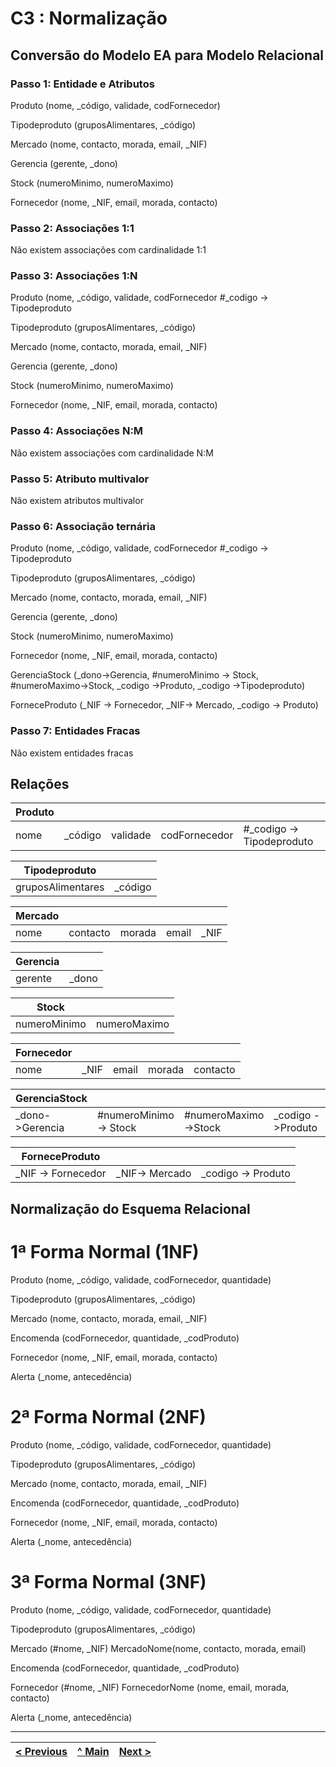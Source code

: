 # C3 : Normalização

## Conversão do Modelo EA para Modelo Relacional

### Passo 1: Entidade e Atributos 

Produto (nome, _código, validade, codFornecedor)

Tipodeproduto (gruposAlimentares, _código)

Mercado (nome, contacto, morada, email, _NIF)

Gerencia (gerente, _dono)

Stock (numeroMinimo, numeroMaximo)

Fornecedor (nome, _NIF, email, morada, contacto)

### Passo 2: Associações 1:1

Não existem associações com cardinalidade 1:1

### Passo 3: Associações 1:N

Produto (nome, _código, validade, codFornecedor
#_codigo -> Tipodeproduto

Tipodeproduto (gruposAlimentares, _código)

Mercado (nome, contacto, morada, email, _NIF)

Gerencia (gerente, _dono)

Stock (numeroMinimo, numeroMaximo)

Fornecedor (nome, _NIF, email, morada, contacto)

### Passo 4: Associações N:M

Não existem associações com cardinalidade N:M

### Passo 5: Atributo multivalor

Não existem atributos multivalor

### Passo 6: Associação ternária

Produto (nome, _código, validade, codFornecedor
#_codigo -> Tipodeproduto

Tipodeproduto (gruposAlimentares, _código)

Mercado (nome, contacto, morada, email, _NIF)

Gerencia (gerente, _dono)

Stock (numeroMinimo, numeroMaximo)

Fornecedor (nome, _NIF, email, morada, contacto)

GerenciaStock (_dono->Gerencia, #numeroMinimo -> Stock, #numeroMaximo->Stock, _codigo ->Produto, _codigo ->Tipodeproduto)

ForneceProduto (_NIF -> Fornecedor, _NIF-> Mercado, _codigo -> Produto)

### Passo 7: Entidades Fracas

Não existem entidades fracas

## Relações

|Produto    |       |        |              |                         |
|-----------|------ |--------|--------------|-------------------------|
|nome       |_código|validade|codFornecedor|#_codigo -> Tipodeproduto|

|Tipodeproduto    |       |
|-----------------|-------|
|gruposAlimentares|_código|

|Mercado|        |      |     |    |
|-------|--------|------|-----|----|
|nome   |contacto|morada|email|_NIF|

|Gerencia|     |
|--------|-----|
|gerente |_dono|

|Stock       |            |
|------------|------------|
|numeroMinimo|numeroMaximo|

|Fornecedor|    |     |      |        |
|----------|----|-----|------|--------|
|nome      |_NIF|email|morada|contacto|

|GerenciaStock  |                      |                    |                 |                        |
|---------------|----------------------|--------------------|-----------------|------------------------|
|_dono->Gerencia|#numeroMinimo -> Stock|#numeroMaximo->Stock|_codigo ->Produto|_codigo -> Tipodeproduto|

|ForneceProduto    |              |                  |
|------------------|--------------|------------------|
|_NIF -> Fornecedor|_NIF-> Mercado|_codigo -> Produto|

## Normalização do Esquema Relacional

# 1ª Forma Normal (1NF)

Produto (nome, _código, validade, codFornecedor, quantidade)

Tipodeproduto (gruposAlimentares, _código)

Mercado (nome, contacto, morada, email, _NIF)

Encomenda (codFornecedor, quantidade, _codProduto)

Fornecedor (nome, _NIF, email, morada, contacto)

Alerta (_nome, antecedência)

# 2ª Forma Normal (2NF)

Produto (nome, _código, validade, codFornecedor, quantidade)

Tipodeproduto (gruposAlimentares, _código)

Mercado (nome, contacto, morada, email, _NIF)

Encomenda (codFornecedor, quantidade, _codProduto)

Fornecedor (nome, _NIF, email, morada, contacto)

Alerta (_nome, antecedência)

# 3ª Forma Normal (3NF)

Produto (nome, _código, validade, codFornecedor, quantidade)

Tipodeproduto (gruposAlimentares, _código)

Mercado (#nome, _NIF) 
MercadoNome(nome, contacto, morada, email)

Encomenda (codFornecedor, quantidade, _codProduto)

Fornecedor (#nome, _NIF)
FornecedorNome (nome, email, morada, contacto)

Alerta (_nome, antecedência)

---
[< Previous](rebd02.md) | [^ Main](https://github.com/TCM21-SIBD03/reportSIBD) | [Next >](rebd04.md)
:--- | :---: | ---: 
